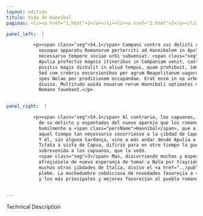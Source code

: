 ```yaml
---
layout: edition
titulo: Vida de Hanníbal
paginas: <li><a href="1.html">1</a></li><li><a href="2.html">2</a></li><li><a href="3.html">3</a></li><li><a href="4.html">4</a></li><li><a href="5.html">5</a></li><li><a href="6.html">6</a></li><li><a href="7.html">7</a></li><li><a href="8.html">8</a></li><li><a href="9.html">9</a></li><li><a href="10.html">10</a></li><li><a href="11.html">11</a></li><li><a href="12.html">12</a></li><li><a href="13.html">13</a></li><li><a href="14.html">14</a></li><li><a href="15.html">15</a></li><li><a href="16.html">16</a></li><li><a href="17.html">17</a></li><li><a href="18.html">18</a></li><li><a href="19.html">19</a></li><li><a href="20.html">20</a></li><li><a href="21.html">21</a></li><li><a href="22.html">22</a></li><li><a href="23.html">23</a></li><li><a href="24.html">24</a></li><li><a href="25.html">25</a></li><li><a href="26.html">26</a></li><li><a href="27.html">27</a></li><li><a href="28.html">28</a></li><li><a href="29.html">29</a></li><li><a href="30.html">30</a></li><li><a href="31.html">31</a></li><li><a href="32.html">32</a></li><li><a href="33.html">33</a></li><li><a href="34.html">34</a></li><li><a href="35.html">35</a></li><li><a href="36.html">36</a></li><li><a href="37.html">37</a></li><li><a href="38.html">38</a></li><li><a href="39.html">39</a></li><li><a href="40.html">40</a></li><li><a href="41.html">41</a></li><li><a href="42.html">42</a></li><li><a href="43.html">43</a></li><li><a href="44.html">44</a></li><li><a href="45.html">45</a></li><li><a href="46.html">46</a></li><li><a href="47.html">47</a></li><li><a href="48.html">48</a></li><li><a href="49.html">49</a></li><li><a href="50.html">50</a></li><li><a href="51.html">51</a></li><li><a href="52.html">52</a></li><li><a href="53.html">53</a></li><li><a href="54.html">54</a></li><li><a href="55.html">55</a></li><li><a href="56.html">56</a></li><li><a href="57.html">57</a></li><li><a href="58.html">58</a></li><li><a href="59.html">59</a></li><li><a href="60.html">60</a></li><li><a href="61.html">61</a></li><li><a href="62.html">62</a></li><li><a href="63.html">63</a></li><li><a href="64.html">64</a></li><li><a href="65.html">65</a></li><li><a href="66.html">66</a></li><li><a href="67.html">67</a></li><li><a href="68.html">68</a></li><li><a href="69.html">69</a></li><li><a href="70.html">70</a></li><li><a href="71.html">71</a></li><li><a href="72.html">72</a></li><li><a href="73.html">73</a></li><li><a href="74.html">74</a></li><li><a href="75.html">75</a></li><li><a href="76.html">76</a></li><li><a href="77.html">77</a></li><li><a href="78.html">78</a></li><li><a href="79.html">79</a></li><li><a href="80.html">80</a></li><li><a href="81.html">81</a></li><li><a href="82.html">82</a></li><li><a href="83.html">83</a></li><li><a href="84.html">84</a></li><li><a href="85.html">85</a></li><li><a href="86.html">86</a></li><li><a href="87.html">87</a></li><li><a href="88.html">88</a></li><li><a href="89.html">89</a></li><li><a href="90.html">90</a></li><li><a href="91.html">91</a></li><li><a href="92.html">92</a></li><li><a href="93.html">93</a></li><li><a href="94.html">94</a></li><li><a href="95.html">95</a></li><li><a href="96.html">96</a></li>

panel_left:  |

          <p><span class="seg">54.1</span> Campani contra sui delicti conscii
            nouoque apparatu Romanorum perterriti ad Hannibalem in Apuliam mittunt oratum, ut maxime
            necessario tempore sociae urbi subueniat. <span class="seg">2</span> Is nulla interposita mora ex
            Apulia profectus magnis itineribus in Campaniam uenit, castrisque ad Tifata super Capuam
            positis magis distulit in aliud tempus, quam prohibuit, imminentem pestem Campanis. 3
            Sed cum crebris excursionibus per agrum Neapolitanum uagaretur, oblata est sibi denuo
            spes Nolae per proditionem occupandae. Erat enim in ea urbe sicut in plaerisque <a href="../public/images/1478/116v.jpg" target="new"><img class="facs" src="../public/images/1491/1491.jpg"/></a>[116v] Italiae ciuitatibus plaebs a senatu
            diuisa. Multitudo auida nouarum rerum Hannibali optimates meliores consilio populo
            Romano fauebant.</p>
        

panel_right:  |

          <p><span class="seg">54.1</span> Al contrario, los capuanos, acordándose
            de su delicto y espantados del nuevo aparejo que los romanos fazían, embiaron a rogar
            humilmente a <span class="persName">Hanníbal</span>, que a la sazón estava en Apulia, que en
            aquel tiempo tan neçessario socorriesse a la çibdad de Capua su compañera. <span class="seg">2</span>
            Y él, sin alguna tardança, vino a más andar desde Apulia a Capua y, puesto su real a
            Tifata a vista de Capua, difirió para en otro tiempo la guerra, la pestilencia
            sobrevenida a los capuanos, que la vedó.
            <span class="seg">3</span> Mas, discurriendo muchas y espessas vezes por el campo Neapolitano,
            ofreçiósele de nuevo esperança de tomar a Nola por trayción. Era allí en Nola, como en
            muchas otras çibdades de Italia, diviso el <a href="../public/images/1491/175r.png" target="new"><img class="facs" src="../public/images/1491/1491.jpg"/></a>[175r,a] senado de la
            plebe. La muchedumbre cobdiciosa de novedades favoreçía a <span class="persName">Hanníbal</span>,
            y los más principales y mejores favorecían al pueblo romano.</p>
        

---
```


Technical Description 